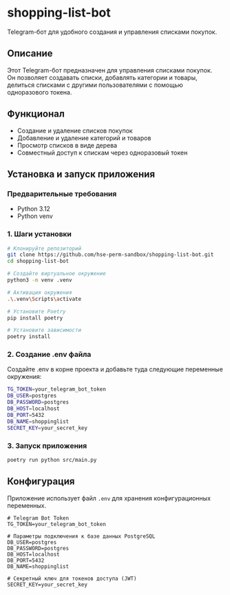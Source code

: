 # shopping-list-bot
Telegram-бот для удобного создания и управления списками покупок.

## Описание

Этот Telegram-бот предназначен для управления списками покупок.  
Он позволяет создавать списки, добавлять категории и товары, делиться списками с другими пользователями с помощью одноразового токена.

## Функционал

- Создание и удаление списков покупок  
- Добавление и удаление категорий и товаров  
- Просмотр списков в виде дерева 
- Совместный доступ к спискам через одноразовый токен  

## Установка и запуск приложения

### Предварительные требования

- Python 3.12  
- Python venv  


### 1. Шаги установки

```bash
# Клонируйте репозиторий
git clone https://github.com/hse-perm-sandbox/shopping-list-bot.git
cd shopping-list-bot

# Создайте виртуальное окружение
python3 -m venv .venv

# Активация окружения
.\.venv\Scripts\activate

# Установите Poetry
pip install poetry

# Установите зависимости
poetry install
```
### 2. Создание .env файла
Создайте .env в корне проекта и добавьте туда следующие переменные окружения:
```bash
TG_TOKEN=your_telegram_bot_token
DB_USER=postgres
DB_PASSWORD=postgres
DB_HOST=localhost
DB_PORT=5432
DB_NAME=shoppinglist
SECRET_KEY=your_secret_key
```
### 3. Запуск приложения
```bash
poetry run python src/main.py
```
## Конфигурация

Приложение использует файл `.env` для хранения конфигурационных переменных.  

```env
# Telegram Bot Token
TG_TOKEN=your_telegram_bot_token

# Параметры подключения к базе данных PostgreSQL
DB_USER=postgres
DB_PASSWORD=postgres
DB_HOST=localhost
DB_PORT=5432
DB_NAME=shoppinglist

# Секретный ключ для токенов доступа (JWT)
SECRET_KEY=your_secret_key
